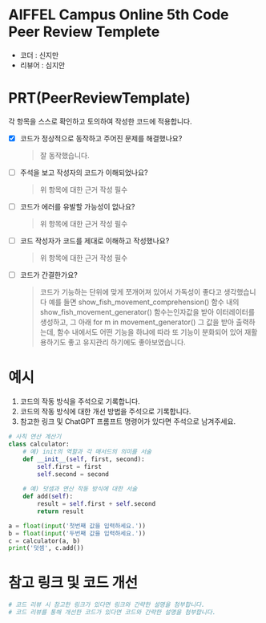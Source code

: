 # AIFFEL Campus Online 5th Code Peer Review Templete
- 코더 : 신지만
- 리뷰어 : 심지안


# PRT(PeerReviewTemplate) 
각 항목을 스스로 확인하고 토의하여 작성한 코드에 적용합니다.

- [X] 코드가 정상적으로 동작하고 주어진 문제를 해결했나요?
  > 잘 동작했습니다.
- [ ] 주석을 보고 작성자의 코드가 이해되었나요?
  > 위 항목에 대한 근거 작성 필수
- [ ] 코드가 에러를 유발할 가능성이 없나요?
  >위 항목에 대한 근거 작성 필수
- [ ] 코드 작성자가 코드를 제대로 이해하고 작성했나요?
  > 위 항목에 대한 근거 작성 필수
- [ ] 코드가 간결한가요?
  > 코드가 기능하는 단위에 맞게 쪼개어져 있어서 가독성이 좋다고 생각했습니다
  > 예를 들면 show_fish_movement_comprehension() 함수 내의 show_fish_movement_generator() 함수는인자값을 받아 이터레이터를 생성하고,
  > 그 아래  for m in movement_generator() 그 값을 받아 출력하는데,
  > 함수 내에서도 어떤 기능을 하냐에 따라 또 기능이 분화되어 있어 재활용하기도 좋고 유지관리 하기에도 좋아보였습니다.

# 예시
1. 코드의 작동 방식을 주석으로 기록합니다.
2. 코드의 작동 방식에 대한 개선 방법을 주석으로 기록합니다.
3. 참고한 링크 및 ChatGPT 프롬프트 명령어가 있다면 주석으로 남겨주세요.
```python
# 사칙 연산 계산기
class calculator:
    # 예) init의 역할과 각 매서드의 의미를 서술
    def __init__(self, first, second):
        self.first = first
        self.second = second
    
    # 예) 덧셈과 연산 작동 방식에 대한 서술
    def add(self):
        result = self.first + self.second
        return result

a = float(input('첫번째 값을 입력하세요.')) 
b = float(input('두번째 값을 입력하세요.')) 
c = calculator(a, b)
print('덧셈', c.add()) 
```

# 참고 링크 및 코드 개선
```python
# 코드 리뷰 시 참고한 링크가 있다면 링크와 간략한 설명을 첨부합니다.
# 코드 리뷰를 통해 개선한 코드가 있다면 코드와 간략한 설명을 첨부합니다.
```
